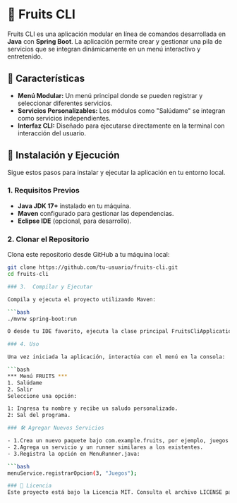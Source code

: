 # 🍎 Fruits CLI

Fruits CLI es una aplicación modular en línea de comandos desarrollada en **Java** con **Spring Boot**. La aplicación permite crear y gestionar una pila de servicios que se integran dinámicamente en un menú interactivo y entretenido.

## 🎯 Características

- **Menú Modular:** Un menú principal donde se pueden registrar y seleccionar diferentes servicios.
- **Servicios Personalizables:** Los módulos como "Salúdame" se integran como servicios independientes.
- **Interfaz CLI:** Diseñado para ejecutarse directamente en la terminal con interacción del usuario.


## 🚀 Instalación y Ejecución

Sigue estos pasos para instalar y ejecutar la aplicación en tu entorno local.

### 1. Requisitos Previos

- **Java JDK 17+** instalado en tu máquina.
- **Maven** configurado para gestionar las dependencias.
- **Eclipse IDE** (opcional, para desarrollo).

### 2. Clonar el Repositorio

Clona este repositorio desde GitHub a tu máquina local:

```bash
git clone https://github.com/tu-usuario/fruits-cli.git
cd fruits-cli

### 3.  Compilar y Ejecutar

Compila y ejecuta el proyecto utilizando Maven:

```bash
./mvnw spring-boot:run

O desde tu IDE favorito, ejecuta la clase principal FruitsCliApplication.

### 4. Uso

Una vez iniciada la aplicación, interactúa con el menú en la consola:

```bash
*** Menú FRUITS ***
1. Salúdame
2. Salir
Seleccione una opción:

1: Ingresa tu nombre y recibe un saludo personalizado.
2: Sal del programa.

### 🛠️ Agregar Nuevos Servicios

- 1.Crea un nuevo paquete bajo com.example.fruits, por ejemplo, juegos.
- 2.Agrega un servicio y un runner similares a los existentes.
- 3.Registra la opción en MenuRunner.java:

```bash
menuService.registrarOpcion(3, "Juegos");

### 📜 Licencia
Este proyecto está bajo la Licencia MIT. Consulta el archivo LICENSE para más detalles.

